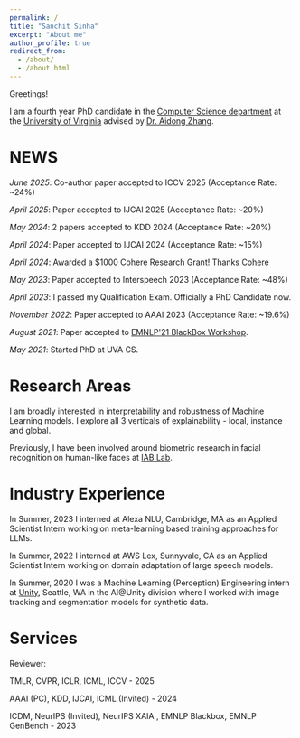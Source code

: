 ```yaml
---
permalink: /
title: "Sanchit Sinha"
excerpt: "About me"
author_profile: true
redirect_from: 
  - /about/
  - /about.html
---
```

Greetings!

I am a fourth year PhD candidate in the [Computer Science department](https://engineering.virginia.edu/departments/computer-science) at the [University of Virginia](https://engineering.virginia.edu/) advised by [Dr. Aidong Zhang](https://www.cs.virginia.edu/~az9eg/website/lab.html).


NEWS
======

*June 2025*: Co-author paper accepted to ICCV 2025 (Acceptance Rate: ~24%)

*April 2025*: Paper accepted to IJCAI 2025 (Acceptance Rate: ~20%)

*May 2024*: 2 papers accepted to KDD 2024 (Acceptance Rate: ~20%)

*April 2024*: Paper accepted to IJCAI 2024 (Acceptance Rate: ~15%)

*April 2024*: Awarded a $1000 Cohere Research Grant! Thanks [Cohere](https://cohere.com/)

*May 2023*: Paper accepted to Interspeech 2023 (Acceptance Rate: ~48%)

*April 2023*: I passed my Qualification Exam. Officially a PhD Candidate now.

*November 2022*: Paper accepted to AAAI 2023 (Acceptance Rate: ~19.6%)

*August 2021*: Paper accepted to [EMNLP'21 BlackBox Workshop](https://blackboxnlp.github.io/).

*May 2021*: Started PhD at UVA CS.


Research Areas
======
I am broadly interested in interpretability and robustness of Machine Learning models. I explore all 3 verticals of explainability - local, instance and global. 

Previously, I have been involved around biometric research in facial recognition on human-like faces at [IAB Lab](http://iab-rubric.org/).


Industry Experience
======
In Summer, 2023 I interned at Alexa NLU, Cambridge, MA as an Applied Scientist Intern working on meta-learning based training approaches for LLMs.

In Summer, 2022 I interned at AWS Lex, Sunnyvale, CA as an Applied Scientist Intern working on domain adaptation of large speech models. 

In Summer, 2020 I was a Machine Learning (Perception) Engineering intern at [Unity](https://unity.com/), Seattle, WA in the AI@Unity division where I worked with image tracking and segmentation models for synthetic data.


Services
======
Reviewer: 

TMLR, CVPR, ICLR, ICML, ICCV - 2025

AAAI (PC), KDD, IJCAI, ICML (Invited) - 2024

ICDM, NeurIPS (Invited), NeurIPS XAIA , EMNLP Blackbox, EMNLP GenBench - 2023  

